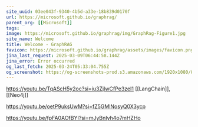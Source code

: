 ```yaml
---
site_uuid: 03ee043f-9340-4b5d-a33e-18b839d0170f
url: https://microsoft.github.io/graphrag/
parent_org: [[Microsoft]]
tags: 
image: https://microsoft.github.io/graphrag/img/GraphRag-Figure1.jpg
site_name: Welcome
title: Welcome - GraphRAG
favicon: https://microsoft.github.io/graphrag/assets/images/favicon.png
jina_last_request: 2025-03-09T06:44:58.144Z
jina_error: Error occurred
og_last_fetch: 2025-03-24T05:33:04.755Z
og_screenshot: https://og-screenshots-prod.s3.amazonaws.com/1920x1080/80/false/8a6a98e4cbf1799c5c5dcc8c045f8aa7dc4d1b0bcb7ef8016efe4017f3c2ed63.jpeg
---
```

https://youtu.be/TqAScH5y2oc?si=iu3ZjIwCfPe3zeI1
[[LangChain]], [[Neo4j]]

https://youtu.be/oetP9uksUwM?si=fZ5GMlNosyQ0X3ycp

https://youtu.be/fpFA0AOfBYI?si=mJyBnIyh4o7mHZHo
